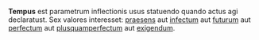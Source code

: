 **Tempus** est parametrum inflectionis usus statuendo quando actus agi declaratust. Sex valores interesset: [praesens](praesens.md) aut [infectum](infectum.md) aut [futurum](futurum.md) aut [perfectum](perfectum.md) aut [plusquamperfectum](plusquamperfectum.md) aut [exigendum](exigendum.md).

